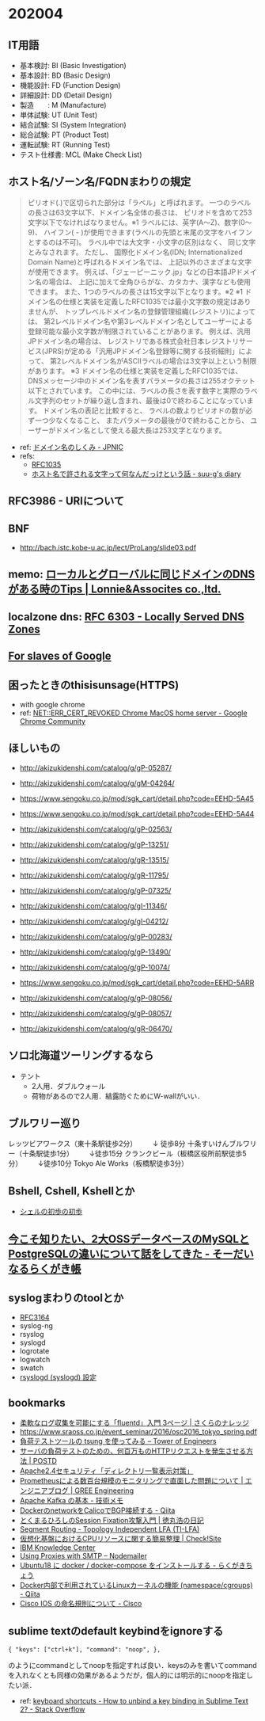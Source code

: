 # 202004

## IT用語
- 基本検討: BI (Basic Investigation)
- 基本設計: BD (Basic Design)
- 機能設計: FD (Function Design)
- 詳細設計: DD (Detail Design)
- 製造　　: M (Manufacture)
- 単体試験: UT (Unit Test)
- 結合試験: SI (System Integration)
- 総合試験: PT (Product Test)
- 運転試験: RT (Running Test)
- テスト仕様書: MCL (Make Check List)

## ホスト名/ゾーン名/FQDNまわりの規定

> ピリオド(.)で区切られた部分は「ラベル」と呼ばれます。 一つのラベルの長さは63文字以下、ドメイン名全体の長さは、 ピリオドを含めて253文字以下でなければなりません。※1 ラベルには、英字(A～Z)、数字(0～9)、 ハイフン( - )が使用できます(ラベルの先頭と末尾の文字をハイフンとするのは不可)。 ラベル中では大文字・小文字の区別はなく、 同じ文字とみなされます。
> ただし、 国際化ドメイン名(IDN; Internationalized Domain Name)と呼ばれるドメイン名では、 上記以外のさまざまな文字が使用できます。 例えば、「ジェーピーニック.jp」などの日本語JPドメイン名の場合は、 上記に加えて全角ひらがな、カタカナ、漢字なども使用できます。 また、1つのラベルの長さは15文字以下となります。※2
> ※1 ドメイン名の仕様と実装を定義したRFC1035では最小文字数の規定はありませんが、 トップレベルドメイン名の登録管理組織(レジストリ)によっては、 第2レベルドメイン名や第3レベルドメイン名としてユーザーによる登録可能な最小文字数が制限されていることがあります。 例えば、汎用JPドメイン名の場合は、 レジストリである株式会社日本レジストリサービス(JPRS)が定める「汎用JPドメイン名登録等に関する技術細則」によって、 第2レベルドメイン名がASCIIラベルの場合は3文字以上という制限があります。
> ※3 ドメイン名の仕様と実装を定義したRFC1035では、 DNSメッセージ中のドメイン名を表すパラメータの長さは255オクテット以下とされています。 この中には、ラベルの長さを表す数字と実際のラベル文字列のセットが繰り返し含まれ、最後は0で終わることになっています。 ドメイン名の表記と比較すると、 ラベルの数よりピリオドの数が必ず一つ少なくなること、 またパラメータの最後が0で終わることから、 ユーザーがドメイン名として使える最大長は253文字となります。
- ref: [ドメイン名のしくみ - JPNIC](https://www.nic.ad.jp/ja/dom/system.html)
- refs:
  - [RFC1035](http://www.ietf.org/rfc/rfc1035.txt)
  - [ホスト名で許される文字って何なんだっけという話 - suu-g's diary](https://suu-g.hateblo.jp/entry/2019/09/19/232913)

## RFC3986 - URIについて

## BNF
- http://bach.istc.kobe-u.ac.jp/lect/ProLang/slide03.pdf

## memo: [ローカルとグローバルに同じドメインのDNSがある時のTips | Lonnie&Assocites co.,ltd.](https://www.lonnie.co.jp/linux/dns-tips-1/)

## localzone dns: [RFC 6303 - Locally Served DNS Zones](https://tools.ietf.org/html/rfc6303)

## [For slaves of Google](http://www.e-ontap.com/)

## 困ったときのthisisunsage(HTTPS)
- with google chrome
- ref: [NET::ERR_CERT_REVOKED Chrome MacOS home server - Google Chrome Community](https://support.google.com/chrome/thread/16648034)

## ほしいもの
- http://akizukidenshi.com/catalog/g/gP-05287/
- http://akizukidenshi.com/catalog/g/gM-04264/
- https://www.sengoku.co.jp/mod/sgk_cart/detail.php?code=EEHD-5A45
- https://www.sengoku.co.jp/mod/sgk_cart/detail.php?code=EEHD-5A44
- http://akizukidenshi.com/catalog/g/gP-02563/
- http://akizukidenshi.com/catalog/g/gP-13251/
- http://akizukidenshi.com/catalog/g/gR-13515/
- http://akizukidenshi.com/catalog/g/gR-11795/
- http://akizukidenshi.com/catalog/g/gP-07325/
- http://akizukidenshi.com/catalog/g/gI-11346/
- http://akizukidenshi.com/catalog/g/gI-04212/
- http://akizukidenshi.com/catalog/g/gP-00283/
- http://akizukidenshi.com/catalog/g/gP-13490/
- http://akizukidenshi.com/catalog/g/gP-10074/
- https://www.sengoku.co.jp/mod/sgk_cart/detail.php?code=EEHD-5ARR
- http://akizukidenshi.com/catalog/g/gP-08056/
- http://akizukidenshi.com/catalog/g/gP-08057/

- http://akizukidenshi.com/catalog/g/gR-06470/

## ソロ北海道ツーリングするなら
- テント
  - 2人用．ダブルウォール
  - 荷物があるので2人用．結露防ぐためにW-wallがいい．

## ブルワリー巡り
レッツビアワークス（東十条駅徒歩2分）
　　↓ 徒歩8分
十条すいけんブルワリー（十条駅徒歩1分）
　　↓徒歩15分
クランクビール（板橋区役所前駅徒歩5分）
　　↓徒歩10分
Tokyo Ale Works（板橋駅徒歩3分）

## Bshell, Cshell, Kshellとか
- [シェルの初歩の初歩](http://www.onetwo.jp/proginfo/pub/unix/sh.htm)

## [今こそ知りたい、2大OSSデータベースのMySQLとPostgreSQLの違いについて話をしてきた - そーだいなるらくがき帳](https://soudai.hatenablog.com/entry/2017/05/27/173055)

## syslogまわりのtoolとか
- [RFC3164](http://www.ietf.org/rfc/rfc3164.txt)
- syslog-ng
- rsyslog
- syslogd
- logrotate
- logwatch
- swatch
- [rsyslogd (syslogd) 設定](http://changineer.info/server/logging/linux_rsyslogd.html)

## bookmarks
- [柔軟なログ収集を可能にする「fluentd」入門 3ページ | さくらのナレッジ](https://knowledge.sakura.ad.jp/1336/3/)
- https://www.sraoss.co.jp/event_seminar/2016/osc2016_tokyo_spring.pdf
- [負荷テストツールの tsung を使ってみる – Tower of Engineers](https://toe.bbtower.co.jp/20160407/93/)
- [サーバの負荷テストのための、何百万ものHTTPリクエストを発生させる方法 | POSTD](https://postd.cc/how-to-generate-millions-of-http-requests/)
- [Apache2.4セキュリティ「ディレクトリ一覧表示対策」](https://www.ritolab.com/entry/2)
- [Prometheusによる数百台規模のモニタリングで直面した問題について | エンジニアブログ | GREE Engineering](https://labs.gree.jp/blog/2017/10/16614/)
- [Apache Kafka の基本 - 技術メモ](https://tutuz-tech.hatenablog.com/entry/2019/03/16/155501)
- [DockerのnetworkをCalicoでBGP接続する - Qiita](https://qiita.com/TAR_O_RIN/items/62f807eeefc0c996893e)
- [とくまるひろしのSession Fixation攻撃入門 | 徳丸浩の日記](https://blog.tokumaru.org/2009/01/introduction-to-session-fixation-attack.html)
- [Segment Routing - Topology Independent LFA (TI-LFA)](https://www.segment-routing.net/tutorials/2016-09-27-topology-independent-lfa-ti-lfa/)
- [仮想化基盤におけるCPUリソースに関する簡易整理 | Check!Site](https://www.checksite.jp/vm-cpu-resourc/)
- [IBM Knowledge Center](https://www.ibm.com/support/knowledgecenter/ja/ssw_aix_72/network/etherchannel_linkaggr_stats.html)
- [Using Proxies with SMTP – Nodemailer](https://community.nodemailer.com/2-0-0-beta/setup-smtp/using-proxies-with-smtp/)
- [Ubuntu18 に docker / docker-compose をインストールする - らくがきちょう](https://sig9.hatenablog.com/entry/2020/02/27/000000)
- [Docker内部で利用されているLinuxカーネルの機能 (namespace/cgroups) - Qiita](https://qiita.com/wellflat/items/7d62f2a63e9fcddb31cc)
- [Cisco IOS の命名規則について - Cisco](https://www.cisco.com/c/ja_jp/support/docs/ios-nx-os-software/ios-software-release-1513t/200095-Understanding-Cisco-IOS-Naming-Conventio.html)

## sublime textのdefault keybindをignoreする
```
{ "keys": ["ctrl+k"], "command": "noop", },
```
のようにcommandとしてnoopを指定すれば良い．keysのみを書いてcommandを入れなくとも同様の効果があるようだが，個人的には明示的にnoopを指定したい派．
- ref: [keyboard shortcuts - How to unbind a key binding in Sublime Text 2? - Stack Overflow](https://stackoverflow.com/questions/19245837/how-to-unbind-a-key-binding-in-sublime-text-2)

